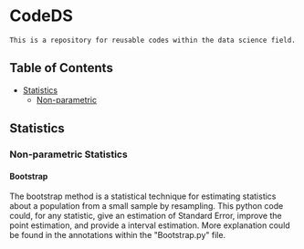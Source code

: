# CodeDS

```
This is a repository for reusable codes within the data science field.
```

## Table of Contents

- [Statistics](#Statistics)
  - [Non-parametric](#Non-parametric-Statistics)


## Statistics

### Non-parametric Statistics

#### Bootstrap

The bootstrap method is a statistical technique for estimating statistics about a population from a small sample by resampling. This python code could, for any statistic, give an estimation of Standard Error, improve the point estimation, and provide a interval estimation. More explanation could be found in the annotations within the "Bootstrap.py" file.
